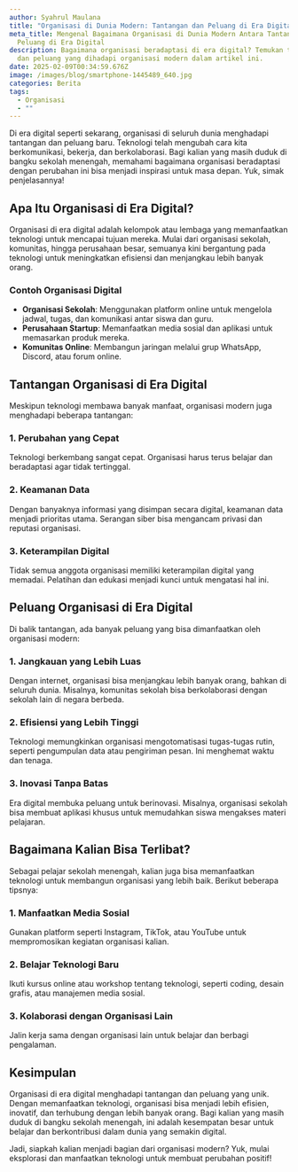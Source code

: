 ```yaml
---
author: Syahrul Maulana
title: "Organisasi di Dunia Modern: Tantangan dan Peluang di Era Digital"
meta_title: Mengenal Bagaimana Organisasi di Dunia Modern Antara Tantangan dan
  Peluang di Era Digital
description: Bagaimana organisasi beradaptasi di era digital? Temukan tantangan
  dan peluang yang dihadapi organisasi modern dalam artikel ini.
date: 2025-02-09T00:34:59.676Z
image: /images/blog/smartphone-1445489_640.jpg
categories: Berita
tags:
  - Organisasi
  - ""
---
```

Di era digital seperti sekarang, organisasi di seluruh dunia menghadapi tantangan dan peluang baru. Teknologi telah mengubah cara kita berkomunikasi, bekerja, dan berkolaborasi. Bagi kalian yang masih duduk di bangku sekolah menengah, memahami bagaimana organisasi beradaptasi dengan perubahan ini bisa menjadi inspirasi untuk masa depan. Yuk, simak penjelasannya!

## Apa Itu Organisasi di Era Digital?

Organisasi di era digital adalah kelompok atau lembaga yang memanfaatkan teknologi untuk mencapai tujuan mereka. Mulai dari organisasi sekolah, komunitas, hingga perusahaan besar, semuanya kini bergantung pada teknologi untuk meningkatkan efisiensi dan menjangkau lebih banyak orang.

### Contoh Organisasi Digital
- **Organisasi Sekolah**: Menggunakan platform online untuk mengelola jadwal, tugas, dan komunikasi antar siswa dan guru.
- **Perusahaan Startup**: Memanfaatkan media sosial dan aplikasi untuk memasarkan produk mereka.
- **Komunitas Online**: Membangun jaringan melalui grup WhatsApp, Discord, atau forum online.

## Tantangan Organisasi di Era Digital

Meskipun teknologi membawa banyak manfaat, organisasi modern juga menghadapi beberapa tantangan:

### 1. **Perubahan yang Cepat**
Teknologi berkembang sangat cepat. Organisasi harus terus belajar dan beradaptasi agar tidak tertinggal.

### 2. **Keamanan Data**
Dengan banyaknya informasi yang disimpan secara digital, keamanan data menjadi prioritas utama. Serangan siber bisa mengancam privasi dan reputasi organisasi.

### 3. **Keterampilan Digital**
Tidak semua anggota organisasi memiliki keterampilan digital yang memadai. Pelatihan dan edukasi menjadi kunci untuk mengatasi hal ini.

## Peluang Organisasi di Era Digital

Di balik tantangan, ada banyak peluang yang bisa dimanfaatkan oleh organisasi modern:

### 1. **Jangkauan yang Lebih Luas**
Dengan internet, organisasi bisa menjangkau lebih banyak orang, bahkan di seluruh dunia. Misalnya, komunitas sekolah bisa berkolaborasi dengan sekolah lain di negara berbeda.

### 2. **Efisiensi yang Lebih Tinggi**
Teknologi memungkinkan organisasi mengotomatisasi tugas-tugas rutin, seperti pengumpulan data atau pengiriman pesan. Ini menghemat waktu dan tenaga.

### 3. **Inovasi Tanpa Batas**
Era digital membuka peluang untuk berinovasi. Misalnya, organisasi sekolah bisa membuat aplikasi khusus untuk memudahkan siswa mengakses materi pelajaran.

## Bagaimana Kalian Bisa Terlibat?

Sebagai pelajar sekolah menengah, kalian juga bisa memanfaatkan teknologi untuk membangun organisasi yang lebih baik. Berikut beberapa tipsnya:

### 1. **Manfaatkan Media Sosial**
Gunakan platform seperti Instagram, TikTok, atau YouTube untuk mempromosikan kegiatan organisasi kalian.

### 2. **Belajar Teknologi Baru**
Ikuti kursus online atau workshop tentang teknologi, seperti coding, desain grafis, atau manajemen media sosial.

### 3. **Kolaborasi dengan Organisasi Lain**
Jalin kerja sama dengan organisasi lain untuk belajar dan berbagi pengalaman.

## Kesimpulan

Organisasi di era digital menghadapi tantangan dan peluang yang unik. Dengan memanfaatkan teknologi, organisasi bisa menjadi lebih efisien, inovatif, dan terhubung dengan lebih banyak orang. Bagi kalian yang masih duduk di bangku sekolah menengah, ini adalah kesempatan besar untuk belajar dan berkontribusi dalam dunia yang semakin digital.

Jadi, siapkah kalian menjadi bagian dari organisasi modern? Yuk, mulai eksplorasi dan manfaatkan teknologi untuk membuat perubahan positif!
